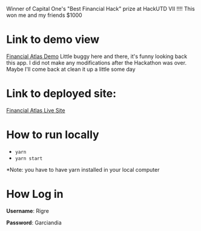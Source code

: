 Winner of Capital One's "Best Financial Hack" prize at HackUTD VII !!!! 
This won me and my friends $1000

# Link to demo view
[Financial Atlas Demo](https://youtu.be/UeQ6Z9IXIr4)
Little buggy here and there, it's funny looking back this app. I did not make any modifications after the Hackathon was over. Maybe I'll come back at clean it up a little some day

# Link to deployed site: 
[Financial Atlas Live Site](financial-atlas-lud4ol1ae-rigrergl.vercel.app)

# How to run locally
- `yarn`
- `yarn start`

*Note: you have to have yarn installed in your local computer

# How Log in
**Username**: Rigre

**Password**: Garciandia


